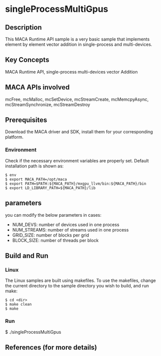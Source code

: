 # singleProcessMultiGpus

## Description

This MACA Runtime API sample is a very basic sample that implements element by element vector addition in single-process and multi-devices.

## Key Concepts

MACA Runtime API, single-process multi-devices vector Addition

## MACA APIs involved

mcFree, mcMalloc, mcSetDevice, mcStreamCreate, mcMemcpyAsync, mcStreamSynchronize, mcStreamDestroy

## Prerequisites

Download the MACA driver and SDK, install them for your corresponding platform.

### Environment

Check if the necessary environment variables are properly set. Default installation path is shown as:
```
$ env
$ export MACA_PATH=/opt/maca
$ export PATH=$PATH:${MACA_PATH}/mxgpu_llvm/bin:${MACA_PATH}/bin
$ export LD_LIBRARY_PATH=${MACA_PATH}/lib
```

## parameters
you can modify the below parameters in cases:
   - NUM_DEVS: number of devices used in one process
   - NUM_STREAMS: number of streams used in one process
   - GRID_SIZE: number of blocks per grid
   - BLOCK_SIZE: number of threads per block

## Build and Run

### Linux
The Linux samples are built using makefiles. To use the makefiles, change the current directory to the sample directory you wish to build, and run make:
```
$ cd <dir>
$ make clean
$ make
```
### Run
 $ ./singleProcessMultiGpus
## References (for more details)


